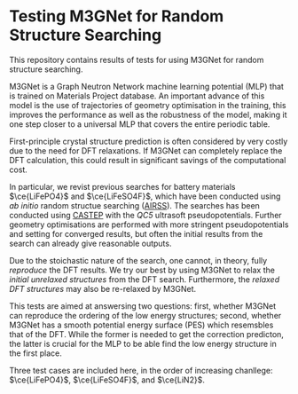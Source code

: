 # Testing M3GNet for Random Structure Searching

This repository contains results of tests for using M3GNet for random structure searching.

M3GNet is a Graph Neutron Network machine learning potential (MLP) that is trained on Materials Project database.
An important advance of this model is the use of trajectories of geometry optimisation in the training,
this improves the performance as well as the robustness of the model, making it one step closer to a universal MLP that covers the entire periodic table.

First-principle crystal structure prediction is often considered by very costly due to the need for DFT relaxations.
If M3GNet can completely replace the DFT calculation, this could result in significant savings of the computational cost.

In particular, we revist previous searches for battery materials $\ce{LiFePO4}$ and $\ce{LiFeSO4F}$, which have been conducted using *ab initio* random structue searching ([AIRSS](https://www.mtg.msm.cam.ac.uk/Codes/AIRSS)).
The searches has been conducted using [CASTEP](http://www.castep.org/) with the *QC5* ultrasoft pseudopotentials.
Further geometry optimisations are performed with more stringent pseudopotentials and setting for converged results, but often the initial results from the search can already give reasonable outputs.

Due to the stoichastic nature of the search, one cannot, in theory, fully *reproduce* the DFT results.
We try our best by using M3GNet to relax the *initial unrelaxed structures* from the DFT search.
Furthermore, the *relaxed DFT structures* may also be re-relaxed by M3GNet.

This tests are aimed at answersing two questions: first, whether M3GNet can reproduce the ordering of the low energy structures; second, whether M3GNet has a smooth potential energy surface (PES) which resemsbles that of the DFT.
While the former is needed to get the correction predicton, the latter is crucial for the MLP to be able find the low energy structure in the first place. 

Three test cases are included here, in the order of increasing chanllege: $\ce{LiFePO4}$, $\ce{LiFeSO4F}$, and $\ce{LiN2}$.


```{tableofcontents}
```
